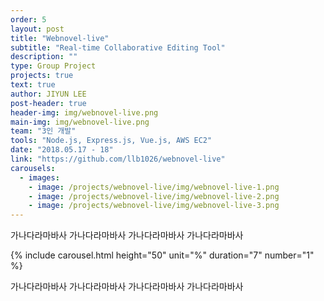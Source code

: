```yaml
---
order: 5
layout: post
title: "Webnovel-live"
subtitle: "Real-time Collaborative Editing Tool"
description: ""
type: Group Project
projects: true
text: true
author: JIYUN LEE
post-header: true
header-img: img/webnovel-live.png
main-img: img/webnovel-live.png
team: "3인 개발"
tools: "Node.js, Express.js, Vue.js, AWS EC2"
date: "2018.05.17 - 18"
link: "https://github.com/llb1026/webnovel-live"
carousels:
  - images: 
    - image: /projects/webnovel-live/img/webnovel-live-1.png
    - image: /projects/webnovel-live/img/webnovel-live-2.png
    - image: /projects/webnovel-live/img/webnovel-live-3.png
---
```


가나다라마바사 가나다라마바사 가나다라마바사 가나다라마바사

{% include carousel.html height="50" unit="%" duration="7" number="1" %}

가나다라마바사 가나다라마바사 가나다라마바사 가나다라마바사
